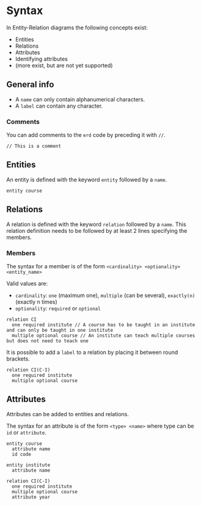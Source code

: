 # Syntax

In Entity-Relation diagrams the following concepts exist:

- Entities
- Relations
- Attributes
- Identifying attributes
- (more exist, but are not yet supported)

## General info

- A `name` can only contain alphanumerical characters.
- A `label` can contain any character.

### Comments

You can add comments to the `erd` code by preceding it with `//`.

```erd
// This is a comment
```

## Entities

An entity is defined with the keyword `entity` followed by a `name`.

```erd
entity course
```

## Relations

A relation is defined with the keyword `relation` followed by a `name`.
This relation definition needs to be followed by at least 2 lines specifying the members.

### Members

The syntax for a member is of the form `<cardinality> <optionality> <entity_name>`

Valid values are:

- `cardinality`: `one` (maximum one), `multiple` (can be several), `exactly(n)` (exactly n times)
- `optionality`: `required` or `optional`

```erd
relation CI
  one required institute // A course has to be taught in an institute and can only be taught in one institute
  multiple optional course // An institute can teach multiple courses but does not need to teach one
```

It is possible to add a `label` to a relation by placing it between round brackets.

```erd
relation CI(C-I)
  one required institute
  multiple optional course
```

## Attributes

Attributes can be added to entities and relations.

The syntax for an attribute is of the form `<type> <name>` where type can be `id` or `attribute`.

```erd
entity course
  attribute name
  id code

entity institute
  attribute name

relation CI(C-I)
  one required institute
  multiple optional course
  attribute year
```
